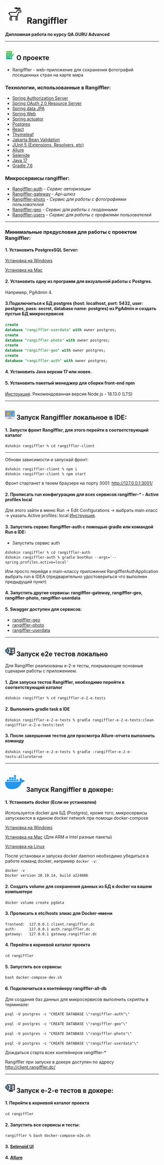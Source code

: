 # ![](readme/img/deer-logo.png) Rangiffler
**Дипломная работа по курсу QA.GURU Advanced**
<hr>

## ![](readme/img/edit-info.png) О проекте
+ Rangiffler - web-приложение для сохранения фотографий посещенных стран на карте мира

### Технологии, использованные в Rangiffler:
- [Spring Authorization Server](https://spring.io/projects/spring-authorization-server)
- [Spring OAuth 2.0 Resource Server](https://docs.spring.io/spring-security/reference/servlet/oauth2/resource-server/index.html)
- [Spring data JPA](https://spring.io/projects/spring-data-jpa)
- [Spring Web](https://docs.spring.io/spring-framework/docs/current/reference/html/web.html#spring-web)
- [Spring actuator](https://docs.spring.io/spring-boot/docs/current/reference/html/actuator.html)
- [Postgres](https://www.postgresql.org/about/)
- [React](https://ru.reactjs.org/docs/getting-started.html)
- [Thymeleaf](https://www.thymeleaf.org/)
- [Jakarta Bean Validation](https://beanvalidation.org/)
- [JUnit 5 (Extensions, Resolvers, etc)](https://junit.org/junit5/docs/current/user-guide/)
- [Allure](https://docs.qameta.io/allure/)
- [Selenide](https://selenide.org/)
- [Java 17](https://www.oracle.com/java/technologies/javase/jdk17-archive-downloads.html)
- [Gradle 7.6](https://docs.gradle.org/7.6/release-notes.html)

### Микросервисы rangiffler:
+ [Rangiffler-auth]() - *Сервис авторизации*
+ [Rangiffler-gateway]() - *Api-шлюз*
+ [Rangiffler-photo]() - *Сервис для работы с фотографиями пользователей*
+ [Rangiffler-geo]() - *Сервис для работы с геоданными*
+ [Rangiffler-users]() - *Сервис для работы с профилями пользователей*

<hr>

###  Минимальные предусловия для работы с проектом Rangiffler:
#### 1. Установить PostgresSQL Server:
[Установка на Windows](https://commandprompt.com/education/how-to-download-and-install-postgresql/)

[Установка на Mac](https://www.geeksforgeeks.org/install-postgresql-on-mac/)
#### 2. Установить одну из программ для визуальной работы с Postgres. 
Например, PgAdmin 4.
#### 3.Подключиться к БД postgres (host: localhost, port: 5432, user: postgres, pass: secret, database name: postgres) из PgAdmin и создать пустые БД микросервисов

```sql
create
database "rangiffler-userdata" with owner postgres;
create
database "rangiffler-photo" with owner postgres;
create
database "rangiffler-geo" with owner postgres;
create
database "rangiffler-auth" with owner postgres;
```
#### 4. Установить Java версии 17 или новее.
#### 5. Установить пакетый менеджер для сборки front-end npm

[Инструкция](https://docs.npmjs.com/downloading-and-installing-node-js-and-npm).
Рекомендованная версия Node.js - 18.13.0 (LTS)
<hr>

## ![](readme/img/editor.png) Запуск Rangiffler локальное в IDE:
#### 1. Запусти фронт Rangiffler, для этого перейти в соответствующий каталог

```posh
dshokin rangiffler % cd rangiffler-client
```
---
Обнови зависимости и запускай фронт:

```posh
dshokin rangiffler-client % npm i
dshokin rangiffler-client % npm start
```

Фронт стартанет в твоем браузере на порту 3001: http://127.0.0.1:3001/

#### 2. Прописать run конфигурацию для всех сервисов rangiffler-* - Active profiles local

Для этого зайти в меню Run -> Edit Configurations -> выбрать main класс -> указать Active profiles: local
[Инструкция](https://stackoverflow.com/questions/39738901/how-do-i-activate-a-spring-boot-profile-when-running-from-intellij).

#### 3. Запустить сервис Rangiffler-auth c помощью gradle или командой Run в IDE:

- Запустить сервис auth

```posh
dshokin rangiffler % cd rangiffler-auth
dshokin rangiffler-auth % gradle bootRun --args='--spring.profiles.active=local'
```

Или просто перейдя к main-классу приложения RangifflerAuthApplication выбрать run в IDEA (предварительно удостовериться что
выполнен предыдущий пункт)

#### 4. Запустить другие сервисы: rangiffler-gateway, rangiffler-geo, rangiffler-photo, rangiffler-userdata

#### 5. Swagger доступен для сервисов:

- [rangiffler-geo](http://localhost:8081/swagger-ui/index.html#/) 
- [rangiffler-photo](http://localhost:8082/swagger-ui/index.html#/)
- [rangiffler-userdata](http://localhost:8089/swagger-ui/index.html#/)

---

## ![](readme/img/testing.png) Запуск e2e тестов локально
Для Rangiffler реализованы e-2-e тесты, покрывающие основные сценарии работы с приложением.
#### 1. Для запуска тестов Rangiffler, необходимо перейти в соответствующий каталог

```posh
dshokin rangiffler % cd rangiffler-e-2-e-tests
```
#### 2. Выполнить gradle task в IDE
```posh
dshokin rangiffler-e-2-e-tests % gradle rangiffler-e-2-e-tests:clean rangiffler-e-2-e-tests:test
```
#### 3. После завершения тестов для просмотра Allure-отчета выполнить команду
```posh
dshokin rangiffler-e-2-e-tests % gradle :rangiffler-e-2-e-tests:allureServe
```
---

## ![](readme/img/docker.png) Запуск Rangiffler в докере:

#### 1. Установить docker (Если не установлен)

Используется docker для БД (Postgres), кроме того, микросервисы запускаются в едином docker network при
помощи docker-compose

[Установка на Windows](https://docs.docker.com/desktop/install/windows-install/)

[Установка на Mac](https://docs.docker.com/desktop/install/mac-install/) (Для ARM и Intel разные пакеты)

[Установка на Linux](https://docs.docker.com/desktop/install/linux-install/)

После установки и запуска docker daemon необходимо убедиться в работе команд docker, например `docker -v`:

```posh
docker -v
Docker version 20.10.14, build a224086
```

#### 2. Создать volume для сохранения данных из БД в docker на вашем компьютере

```posh
docker volume create pgdata
```
#### 3. Прописать в etc/hosts элиас для Docker-имени
```
frontend:  127.0.0.1 client.rangiffler.dc
auth:      127.0.0.1 auth.rangiffler.dc
gateway:   127.0.0.1 gateway.rangiffler.dc
```
#### 4. Перейти в корневой каталог проекта

```posh
cd rangiffler
```

#### 5. Запустить все сервисы:

```posh
bash docker-compose-dev.sh
```

#### 6. Подключиться к контейнеру rangiffler-all-db
Для создания баз данных для микросервисов выполнить скрипты в терминале:
```
psql -U postgres -c "CREATE DATABASE \"rangiffler-auth"\"
    
psql -U postgres -c "CREATE DATABASE \"rangiffler-geo"\"
    
psql -U postgres -c "CREATE DATABASE \"rangiffler-photo"\"
    
psql -U postgres -c "CREATE DATABASE \"rangiffler-userdata"\"
```
Дождаться старта всех контейнеров rangiffler-*

Rangiffler при запуске в докере доступен по адресу http://client.rangiffler.dc/

---
## ![](readme/img/testing.png) Запуск e-2-e тестов в докере:
#### 1. Перейти в корневой каталог проекта

```posh
cd rangiffler
```

#### 2. Запустить все сервисы и тесты:

```posh
rangiffler % bash docker-compose-e2e.sh
```

#### 3. [Selenoid UI](http://localhost:9090/)

#### 4. [Allure](http://localhost:5050/allure-docker-service/projects/rangiffler-e-2-e-tests/reports/latest/index.html)
